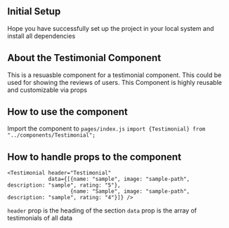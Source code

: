 ## Initial Setup

Hope you have successfully set up the project in your local system and install all dependencies

## About the Testimonial Component

This is a resuasble component for a testimonial component. This could be used for showing the reviews of users. This Component is highly reusable and customizable via props

## How to use the component

Import the component to `pages/index.js`
`import {Testimonial} from "../components/Testimonial";`

## How to handle props to the component

```
<Testimonial header="Testimonial"
             data={[{name: "sample", image: "sample-path", description: "sample", rating: "5"},
                    {name: "Sample", image: "sample-path", description: "sample", rating: "4"}]} />
```

`header` prop is the heading of the section
`data` prop is the array of testimonials of all data

